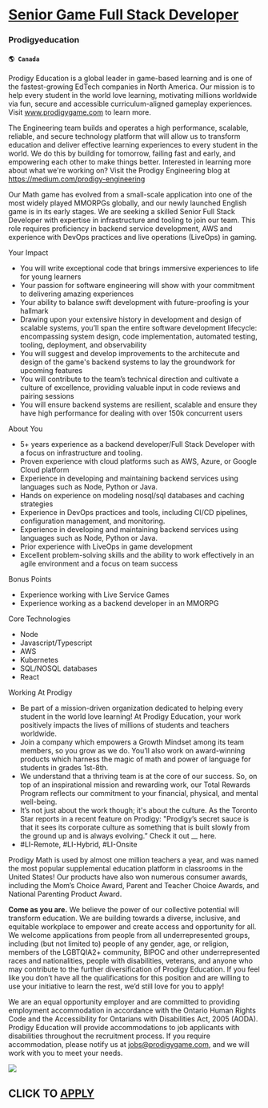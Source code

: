 # [Senior Game Full Stack Developer](https://www.remotewlb.com/apply/senior-game-full-stack-developer)  
### Prodigyeducation  
#### `🌎 Canada`  

Prodigy Education is a global leader in game-based learning and is one of the fastest-growing EdTech companies in North America. Our mission is to help every student in the world love learning, motivating millions worldwide via fun, secure and accessible curriculum-aligned gameplay experiences. Visit www.prodigygame.com to learn more.

  

The Engineering team builds and operates a high performance, scalable, reliable, and secure technology platform that will allow us to transform education and deliver effective learning experiences to every student in the world. We do this by building for tomorrow, failing fast and early, and empowering each other to make things better. Interested in learning more about what we're working on? Visit the Prodigy Engineering blog at https://medium.com/prodigy-engineering

  

Our Math game has evolved from a small-scale application into one of the most widely played MMORPGs globally, and our newly launched English game is in its early stages. We are seeking a skilled Senior Full Stack Developer with expertise in infrastructure and tooling to join our team. This role requires proficiency in backend service development, AWS and experience with DevOps practices and live operations (LiveOps) in gaming.

  
  

Your Impact

* You will write exceptional code that brings immersive experiences to life for young learners
* Your passion for software engineering will show with your commitment to delivering amazing experiences
* Your ability to balance swift development with future-proofing is your hallmark
* Drawing upon your extensive history in development and design of scalable systems, you’ll span the entire software development lifecycle: encompassing system design, code implementation, automated testing, tooling, deployment, and observability 
* You will suggest and develop improvements to the architecute and design of the game's backend systems to lay the groundwork for upcoming features 
* You will contribute to the team’s technical direction and cultivate a culture of excellence, providing valuable input in code reviews and pairing sessions
* You will ensure backend systems are resilient, scalable and ensure they have high performance for dealing with over 150k concurrent users
  
  

About You

* 5+ years experience as a backend developer/Full Stack Developer with a focus on infrastructure and tooling.
* Proven experience with cloud platforms such as AWS, Azure, or Google Cloud platform 
* Experience in developing and maintaining backend services using languages such as Node, Python or Java.
* Hands on experience on modeling nosql/sql databases and caching strategies
* Experience in DevOps practices and tools, including CI/CD pipelines, configuration management, and monitoring.
* Experience in developing and maintaining backend services using languages such as Node, Python or Java.
* Prior experience with LiveOps in game development
* Excellent problem-solving skills and the ability to work effectively in an agile environment and a focus on team success
  
  

Bonus Points

* Experience working with Live Service Games
* Experience working as a backend developer in an MMORPG
  
  

Core Technologies

* Node
* Javascript/Typescript
* AWS
* Kubernetes
* SQL/NOSQL databases
* React
  
  

Working At Prodigy

* Be part of a mission-driven organization dedicated to helping every student in the world love learning! At Prodigy Education, your work positively impacts the lives of millions of students and teachers worldwide.
* Join a company which empowers a Growth Mindset among its team members, so you grow as we do. You’ll also work on award-winning products which harness the magic of math and power of language for students in grades 1st-8th.
* We understand that a thriving team is at the core of our success. So, on top of an inspirational mission and rewarding work, our Total Rewards Program reflects our commitment to your financial, physical, and mental well-being.
* It’s not just about the work though; it's about the culture. As the Toronto Star reports in a recent feature on Prodigy: "Prodigy’s secret sauce is that it sees its corporate culture as something that is built slowly from the ground up and is always evolving.” Check it out __ here.
* #LI-Remote, #LI-Hybrid, #LI-Onsite

Prodigy Math is used by almost one million teachers a year, and was named the most popular supplemental education platform in classrooms in the United States! Our products have also won numerous consumer awards, including the Mom’s Choice Award, Parent and Teacher Choice Awards, and National Parenting Product Award.

  

 **Come as you are.** We believe the power of our collective potential will transform education. We are building towards a diverse, inclusive, and equitable workplace to empower and create access and opportunity for all. We welcome applications from people from all underrepresented groups, including (but not limited to) people of any gender, age, or religion, members of the LGBTQIA2+ community, BIPOC and other underrepresented races and nationalities, people with disabilities, veterans, and anyone who may contribute to the further diversification of Prodigy Education. If you feel like you don’t have all the qualifications for this position and are willing to use your initiative to learn the rest, we’d still love for you to apply!

  

We are an equal opportunity employer and are committed to providing employment accommodation in accordance with the Ontario Human Rights Code and the Accessibility for Ontarians with Disabilities Act, 2005 (AODA). Prodigy Education will provide accommodations to job applicants with disabilities throughout the recruitment process. If you require accommodation, please notify us at jobs@prodigygame.com, and we will work with you to meet your needs.

![](https://remotive.com/job/track/1899741/blank.gif?source=public_api)  
## CLICK TO [APPLY](https://www.remotewlb.com/apply/senior-game-full-stack-developer)

